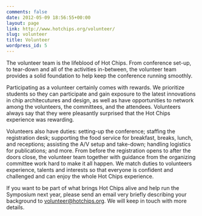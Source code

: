 ```yaml
---
comments: false
date: 2012-05-09 18:56:55+00:00
layout: page
link: http://www.hotchips.org/volunteer/
slug: volunteer
title: Volunteer
wordpress_id: 5
---
```

The volunteer team is the lifeblood of Hot Chips. From conference set-up, to tear-down and all of the activities in-between, the volunteer team provides a solid foundation to help keep the conference running smoothly.

Participating as a volunteer certainly comes with rewards. We prioritize students so they can participate and gain exposure to the latest innovations in chip architecutures and design, as well as have opportunities to network among the volunteers, the committees, and the attendees. Volunteers always say that they were pleasantly surprised that the Hot Chips experience was rewarding.

Volunteers also have duties: setting-up the conference; staffing the registration desk; supporting the food service for breakfast, breaks, lunch, and receptions; assisting the A/V setup and take-down; handling logistics for publications; and more. From before the registration opens to after the doors close, the volunteer team together with guidance from the organizing committee work hard to make it all happen. We match duties to volunteers experience, talents and interests so that everyone is confident and challenged and can enjoy the whole Hot Chips experience.

If you want to be part of what brings Hot Chips alive and help run the Symposium next year, please send an email very briefly describing your background to [volunteer@hotchips.org](mailto:volunteer@hotchips.org). We will keep in touch with more details.		
